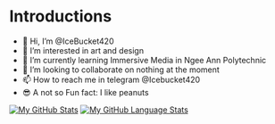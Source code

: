 # Introductions
- 👋 Hi, I’m @IceBucket420
- 👀 I’m interested in art and design 
- 🌱 I’m currently learning Immersive Media in Ngee Ann Polytechnic 
- 💞️ I’m looking to collaborate on nothing at the moment
- 📫 How to reach me in telegram @Icebucket420
- 😎 A not so Fun fact: I like peanuts

[![My GitHub Stats](https://github-readme-stats.vercel.app/api/?username=IceBucket420&count_private=true&theme=tokyonight&showicons=true)]()
[![My GitHub Language Stats](https://github-readme-stats.vercel.app/api/top-langs/?username=IceBucket420&langs_count=5&theme=tokyonight)]()

<!---
IceBucket420/IceBucket420 is a ✨ special ✨ repository because its `README.md` (this file) appears on your GitHub profile.
You can click the Preview link to take a look at your changes.
--->
